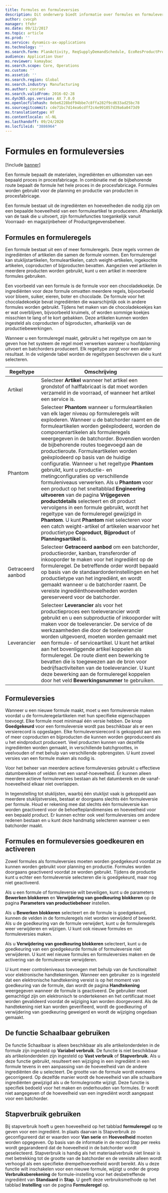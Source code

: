 ```yaml
---
title: Formules en formuleversies
description: Dit onderwerp biedt informatie over formules en formuleversies. Een formule bepaalt de materialen, ingrediënten en uitkomsten van een bepaald proces in procesfabricage. Formules worden gebruikt voor de planning en productie van producten in procesfabricage.
author: cvocph
manager: tfehr
ms.date: 09/12/2017
ms.topic: article
ms.prod: ''
ms.service: dynamics-ax-applications
ms.technology: ''
ms.search.form: PlanActivity, ReqSupplyDemandSchedule, EcoResProductProdTypeFormulaNoActiveFormulaFormPart
audience: Application User
ms.reviewer: kamaybac
ms.search.scope: Core, Operations
ms.custom: ''
ms.assetid: ''
ms.search.region: Global
ms.search.industry: Manufacturing
ms.author: conradv
ms.search.validFrom: 2016-02-28
ms.dyn365.ops.version: AX 7.0.0
ms.openlocfilehash: 0ebe6228bdf94bbe7c8ffa282f9cd633ad25bc78
ms.sourcegitcommit: cde71bc7d14ea6cdff2c4e991057d39a6a0473d9
ms.translationtype: HT
ms.contentlocale: nl-NL
ms.lasthandoff: 09/24/2020
ms.locfileid: "3886964"
---
```

# <a name="formulas-and-formula-versions"></a>Formules en formuleversies

[!include [banner](../includes/banner.md)]

Een formule bepaalt de materialen, ingrediënten en uitkomsten van een bepaald proces in procesfabricage. In combinatie met de bijbehorende route bepaalt de formule het hele proces in de procesfabricage. Formules worden gebruikt voor de planning en productie van producten in procesfabricage.

Een formule bestaat uit de ingrediënten en hoeveelheden die nodig zijn om een bepaalde hoeveelheid van een formuleartikel te produceren. Afhankelijk van de taak die u uitvoert, zijn formulefuncties toegankelijk vanuit Voorraad- en magazijnbeheer of Productgegevensbeheer.

## <a name="formulas-and-formula-lines"></a>Formules en formuleregels
Een formule bestaat uit een of meer formuleregels. Deze regels vormen de ingrediënten of artikelen die samen de formule vormen. Een formuleregel kan stuklijstartikelen, formuleartikelen, catch weight-artikelen, ingekochte artikelen, coproducten of bijproducten bevatten. Aangezien veel artikelen in meerdere producten worden gebruikt, kunt u een artikel in meerdere formules gebruiken.

Een voorbeeld van een formule is de formule voor een chocoladekoekje. De ingrediënten voor deze formule omvatten meerdere regels, bijvoorbeeld voor bloem, suiker, eieren, boter en chocolade. De formule voor het chocoladekoekje bevat ingrediënten die waarschijnlijk ook in andere formules worden gebruikt. Tijdens het maken van de chocoladekoekjes kan er wat overblijven, bijvoorbeeld kruimels, of worden sommige koekjes misschien te lang of te kort gebakken. Deze artikelen kunnen worden ingesteld als coproducten of bijproducten, afhankelijk van de productiebewerkingen.

Wanneer u een formuleregel maakt, gebruikt u het regeltype om aan te geven hoe het systeem de regel moet verwerken wanneer u hoofdplanning uitvoert en batchorders produceert. Elk regeltype zorgt voor een ander resultaat. In de volgende tabel worden de regeltypen beschreven die u kunt selecteren. 

| Regeltype     | Omschrijving  |
|---------------|--------------|
| Artikel          | Selecteer **Artikel** wanneer het artikel een grondstof of halffabricaat is dat moet worden verzameld in de voorraad, of wanneer het artikel een service is. |
| Phantom       | Selecteer **Phantom** wanneer u formuleartikelen van elk lager niveau op formuleregels wilt exploderen. Wanneer u de batchorder raamt en de formuleartikelen worden geëxplodeerd, worden de componentartikelen als formuleregels weergegeven in de batchorder. Bovendien worden de bijbehorende routes toegevoegd aan de productieroute. Formuleartikelen worden geëxplodeerd op basis van de huidige configuratie. Wanneer u het regeltype **Phantom** gebruikt, kunt u productie- en metingconfiguraties op verschillende formuleniveaus verwerken. Als u **Phantom** voor een product op het sneltabblad **Engineering uitvoeren** van de pagina **Vrijgegeven productdetails** selecteert en dit product vervolgens in een formule gebruikt, wordt het regeltype van de formuleregel gewijzigd in **Phantom**. U kunt **Phantom** niet selecteren voor een catch weight-artikel of artikelen waarvoor het productietype **Coproduct**, **Bijproduct** of **Planningsartikel** is. |
| Getraceerd aanbod | Selecteer **Getraceerd aanbod** om een batchorder, productieorder, kanban, transferorder of inkooporder te maken voor het ingrediënt op de formuleregel. De betreffende order wordt bepaald op basis van de standaardorderinstellingen en het productietype van het ingrediënt, en wordt gemaakt wanneer u de batchorder raamt. De vereiste ingrediënthoeveelheden worden gereserveerd voor de batchorder. |
| Leverancier        | Selecteer **Leverancier** als voor het productieproces een toeleverancier wordt gebruikt en u een subproductie of inkooporder wilt maken voor de toeleverancier. De service of de werkzaamheden die door de toeleverancier worden uitgevoerd, moeten worden gemaakt met een formule- of serviceartikel. U kunt het artikel aan het bovenliggende artikel koppelen als formuleregel. De route dient een bewerking te bevatten die is toegewezen aan de bron voor bedrijfsactiviteiten van de toeleverancier. U kunt deze bewerking aan de formuleregel koppelen door het veld **Bewerkingsnummer** te gebruiken. |

## <a name="formula-versions"></a>Formuleversies
Wanneer u een nieuwe formule maakt, moet u een formuleversie maken voordat u de formuleregelartikelen met hun specifieke eigenschappen toevoegt. Elke formule moet minimaal één versie hebben. De knop **Goedgekeurd** voor een formuleversie wordt pas beschikbaar als er een versierecord is opgeslagen. Elke formuleversierecord is gekoppeld aan een of meer coproducten en bijproducten die kunnen worden geproduceerd als u het eindproduct produceert. Veel producten kunnen van dezelfde ingrediënten worden gemaakt, in verschillende batchgroottes, in veelvouden of met behulp van verschillende opbrengsten. U kunt zoveel versies van een formule maken als nodig is.

Voor het beheer van meerdere actieve formuleversies gebruikt u effectieve datumbereiken of velden met een vanaf-hoeveelheid. Er kunnen alleen meerdere actieve formuleversies bestaan als het datumbereik en de vanaf-hoeveelheid elkaar niet overlappen.

In tegenstelling tot stuklijsten, waarbij één stuklijst vaak is gekoppeld aan meerdere stuklijstversies, bestaat er doorgaans slechts één formuleversie per formule. Houd er rekening mee dat slechts één formuleversie kan worden geactiveerd voor de behoefteplandimensies en hoeveelheid voor een bepaald product. Er kunnen echter ook veel formuleversies om andere redenen bestaan en u kunt deze handmatig selecteren wanneer u een batchorder maakt.

## <a name="approve-and-activate-formulas-and-formula-versions"></a>Formules en formuleversies goedkeuren en activeren
Zowel formules als formuleversies moeten worden goedgekeurd voordat ze kunnen worden gebruikt voor planning en productie. Formules worden doorgaans geactiveerd voordat ze worden gebruikt. Tijdens de productie kunt u echter een formuleversie selecteren die is goedgekeurd, maar nog niet geactiveerd.

Als u een formule of formuleversie wilt beveiligen, kunt u de parameters **Bewerken blokkeren** en **Verwijdering van goedkeuring blokkeren** op de pagina **Parameters van productiebeheer** instellen.

Als u **Bewerken blokkeren** selecteert en de formule is goedgekeurd, kunnen de velden in de formuleregels niet worden verwijderd of bewerkt. Als u de goedkeuring van de formule verwijdert, kunt u de formuleregels weer verwijderen en wijzigen. U kunt ook nieuwe formules en formuleversies maken.

Als u **Verwijdering van goedkeuring blokkeren** selecteert, kunt u de goedkeuring van een goedgekeurde formule of formuleversie niet verwijderen. U kunt wel nieuwe formules en formuleversies maken en de activering van de formuleversie verwijderen.

U kunt meer controleniveaus toevoegen met behulp van de functionaliteit voor elektronische handtekeningen. Wanneer een gebruiker zo is ingesteld dat een elektronische handtekening vereist is op het moment van goedkeuring van de formule, dan wordt de pagina **Handtekening** weergegeven wanneer de formule is geactiveerd. De gebruiker moet gemachtigd zijn om elektronisch te ondertekenen en het certificaat moet worden gevalideerd voordat de wijziging kan worden doorgevoerd. Als de handtekening niet kan worden geverifieerd, wordt de goedkeuring of verwijdering van goedkeuring geweigerd en wordt de wijziging ongedaan gemaakt.

## <a name="use-the-scalable-feature"></a>De functie Schaalbaar gebruiken
De functie Schaalbaar is alleen beschikbaar als alle artikelonderdelen in de formule zijn ingesteld op **Variabel verbruik**. De functie is niet beschikbaar als artikelonderdelen zijn ingesteld op **Vast verbruik** of **Stapverbruik**. Als u deze functie gebruikt, resulteert een wijziging in een ingrediënt in een formule tevens in een aanpassing van de hoeveelheid van de andere ingrediënten die u selecteert. De grootte van de formule wordt eveneens gecorrigeerd. Op dezelfde manier wordt de hoeveelheid van alle schaalbare ingrediënten gewijzigd als u de formulegrootte wijzigt. Deze functie is specifiek bedoeld voor het maken en onderhouden van formules. Er wordt niet aangegeven of de hoeveelheid van een ingrediënt wordt aangepast voor een batchorder.

## <a name="use-step-consumption"></a>Stapverbruik gebruiken
Bij stapverbruik hoeft u geen hoeveelheid op het tabblad **formuleregel** op te geven voor een ingrediënt. In plaats daarvan is Stapverbruik zo geconfigureerd dat er waarden voor **Van serie** en **Hoeveelheid** moeten worden opgegeven. Op basis van de informatie in de record Stap per reeks wordt gegarandeerd dat de hoeveelheid in de batchorder wordt geselecteerd. Stapverbruik is handig als het materiaalverbruik niet lineair is met betrekking tot de grootte van de batchorder en de vereiste alleen wordt verhoogd als een specifieke drempelhoeveelheid wordt bereikt. Als u deze functie wilt inschakelen voor een nieuwe formule, wijzigt u onder de groep **Verbruiksberekening** de formule-instelling voor het desbetreffende ingrediënt van **Standaard** in **Stap**. U geeft deze verbruiksmethode op het tabblad **Instelling** van de pagina **Formuleregel** op.
